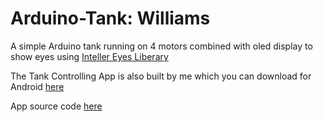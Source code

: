 # Arduino-Tank: Williams

A simple Arduino tank running on 4 motors combined with oled display to show eyes using [Inteller Eyes Liberary](https://github.com/intellar/oled_eye_display)

The Tank Controlling App is also built by me which you can download for Android [here](https://drive.google.com/file/d/19JX_iAuD0klklGq_APVVqvwxp9tm-qhU/view?usp=drive_link)

App source code [here](https://github.com/AmirtterK/Tank-Controller)